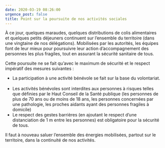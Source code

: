 ```yaml
---
date: 2020-03-19 08:26:00
urgence_post: false
title: Point sur la poursuite de nos activités sociales
---
```


&Agrave; ce jour, quelques maraudes, quelques distributions de colis alimentaires et quelques petits d&eacute;jeuners continuent sur l’ensemble du territoire (dans une vingtaine de nos d&eacute;l&eacute;gations). Mobilis&eacute;es par les autorit&eacute;s, les &eacute;quipes font de leur mieux pour poursuivre leur action d’accompagnement des personnes les plus fragiles, tout en assurant la s&eacute;curit&eacute; sanitaire de tous.

Cette poursuite ne se fait qu’avec le maximum de s&eacute;curit&eacute; et le respect imp&eacute;ratif des mesures suivantes :&nbsp;

* La participation &agrave; une activit&eacute; b&eacute;n&eacute;vole se fait sur la base du volontariat. &nbsp;
* Les activit&eacute;s b&eacute;n&eacute;voles sont interdites aux personnes &agrave; risques telles que d&eacute;finies par le Haut Conseil de la Sant&eacute; publique (les personnes de plus de 70 ans ou de moins de 18 ans, les personnes concern&eacute;es par une pathologie, les proches aidants ayant des personnes fragiles &agrave; domicile)
* Le respect des gestes barri&egrave;res (en ajoutant le respect d’une distanciation de 1 m entre les personnes) est obligatoire pour la s&eacute;curit&eacute; de tous.

Il faut &agrave; nouveau saluer l’ensemble des &eacute;nergies mobilis&eacute;es, partout sur le territoire, dans la continuit&eacute; de nos activit&eacute;s.